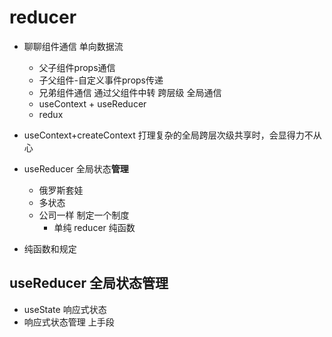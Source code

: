 # reducer

- 聊聊组件通信
    单向数据流  
     - 父子组件props通信
     - 子父组件-自定义事件props传递
     - 兄弟组件通信  通过父组件中转
    跨层级 全局通信
     - useContext  +  useReducer
     - redux

- useContext+createContext 打理复杂的全局跨层次级共享时，会显得力不从心
- useReducer 全局状态**管理**
    - 俄罗斯套娃
    - 多状态
    - 公司一样 制定一个制度
         - 单纯 reducer 纯函数
- 纯函数和规定

## useReducer  全局状态管理
- useState  响应式状态
- 响应式状态管理
  上手段